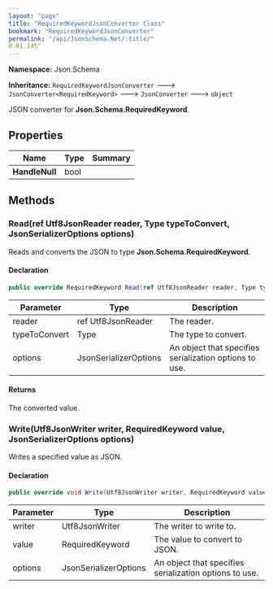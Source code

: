 ```yaml
---
layout: "page"
title: "RequiredKeywordJsonConverter Class"
bookmark: "RequiredKeywordJsonConverter"
permalink: "/api/JsonSchema.Net/:title/"
0.01.145"
---
```

**Namespace:** Json.Schema

**Inheritance:**
`RequiredKeywordJsonConverter`
 🡒 
`JsonConverter<RequiredKeyword>`
 🡒 
`JsonConverter`
 🡒 
`object`

JSON converter for **Json.Schema.RequiredKeyword**.

## Properties

| Name | Type | Summary |
|---|---|---|
| **HandleNull** | bool |  |

## Methods

### Read(ref Utf8JsonReader reader, Type typeToConvert, JsonSerializerOptions options)

Reads and converts the JSON to type **Json.Schema.RequiredKeyword**.

#### Declaration

```c#
public override RequiredKeyword Read(ref Utf8JsonReader reader, Type typeToConvert, JsonSerializerOptions options)
```

| Parameter | Type | Description |
|---|---|---|
| reader | ref Utf8JsonReader | The reader. |
| typeToConvert | Type | The type to convert. |
| options | JsonSerializerOptions | An object that specifies serialization options to use. |


#### Returns

The converted value.

### Write(Utf8JsonWriter writer, RequiredKeyword value, JsonSerializerOptions options)

Writes a specified value as JSON.

#### Declaration

```c#
public override void Write(Utf8JsonWriter writer, RequiredKeyword value, JsonSerializerOptions options)
```

| Parameter | Type | Description |
|---|---|---|
| writer | Utf8JsonWriter | The writer to write to. |
| value | RequiredKeyword | The value to convert to JSON. |
| options | JsonSerializerOptions | An object that specifies serialization options to use. |


